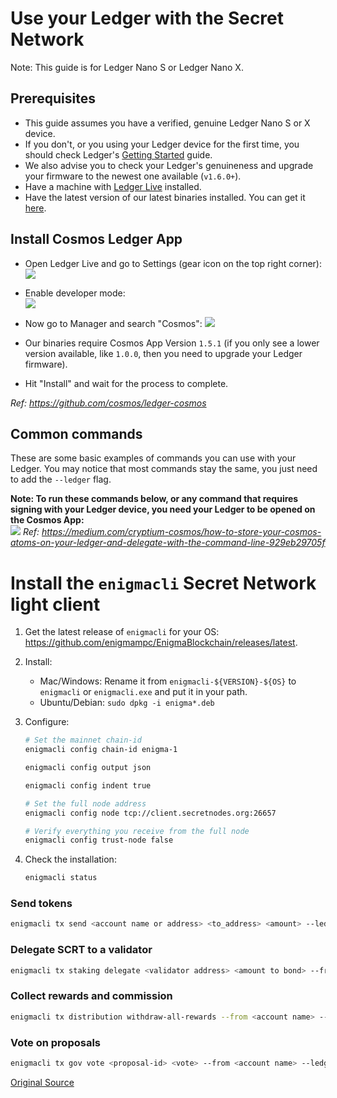 # Use your Ledger with the Secret Network

Note: This guide is for Ledger Nano S or Ledger Nano X.

## Prerequisites

- This guide assumes you have a verified, genuine Ledger Nano S or X device.
- If you don't, or you using your Ledger device for the first time, you should check Ledger's [Getting Started](https://support.ledger.com/hc/en-us/sections/360001415213-Getting-started) guide.
- We also advise you to check your Ledger's genuineness and upgrade your firmware to the newest one available (`v1.6.0+`).
- Have a machine with [Ledger Live](https://www.ledger.com/ledger-live) installed.
- Have the latest version of our latest binaries installed. You can get it [here](https://github.com/enigmampc/EnigmaBlockchain/releases/latest).

## Install Cosmos Ledger App

- Open Ledger Live and go to Settings (gear icon on the top right corner):
  ![](https://raw.githubusercontent.com/cosmos/ledger-cosmos/master/docs/img/cosmos_app1.png)

- Enable developer mode:  
  ![](https://raw.githubusercontent.com/cosmos/ledger-cosmos/master/docs/img/cosmos_app2.png)

- Now go to Manager and search "Cosmos":
  ![](https://raw.githubusercontent.com/cosmos/ledger-cosmos/master/docs/img/cosmos_app3.png)

- Our binaries require Cosmos App Version `1.5.1` (if you only see a lower version available, like `1.0.0`, then you need to upgrade your Ledger firmware).

- Hit "Install" and wait for the process to complete.

_Ref: https://github.com/cosmos/ledger-cosmos_

## Common commands

These are some basic examples of commands you can use with your Ledger. You may notice that most commands stay the same, you just need to add the `--ledger` flag.

**Note: To run these commands below, or any command that requires signing with your Ledger device, you need your Ledger to be opened on the Cosmos App:**  
![](https://miro.medium.com/max/1536/1*Xfi5_ScAiFn6rr9YBjgFFw.jpeg)
_Ref: https://medium.com/cryptium-cosmos/how-to-store-your-cosmos-atoms-on-your-ledger-and-delegate-with-the-command-line-929eb29705f_

# Install the `enigmacli` Secret Network light client

1. Get the latest release of `enigmacli` for your OS: https://github.com/enigmampc/EnigmaBlockchain/releases/latest.

2) Install:

   - Mac/Windows: Rename it from `enigmacli-${VERSION}-${OS}` to `enigmacli` or `enigmacli.exe` and put it in your path.
   - Ubuntu/Debian: `sudo dpkg -i enigma*.deb`

3) Configure:

   ```bash
   # Set the mainnet chain-id
   enigmacli config chain-id enigma-1
   ```

   ```bash
   enigmacli config output json
   ```

   ```bash
   enigmacli config indent true
   ```

   ```bash
   # Set the full node address
   enigmacli config node tcp://client.secretnodes.org:26657
   ```

   ```bash
   # Verify everything you receive from the full node
   enigmacli config trust-node false
   ```

4) Check the installation:

   ```bash
   enigmacli status
   ```

### Send tokens

```bash
enigmacli tx send <account name or address> <to_address> <amount> --ledger
```

### Delegate SCRT to a validator

```bash
enigmacli tx staking delegate <validator address> <amount to bond> --from <account key> --gas auto --gas-prices <gasPrice> --ledger
```

### Collect rewards and commission

```bash
enigmacli tx distribution withdraw-all-rewards --from <account name> --gas auto --commission --ledger
```

### Vote on proposals

```bash
enigmacli tx gov vote <proposal-id> <vote> --from <account name> --ledger
```

[Original Source](https://github.com/enigmampc/EnigmaBlockchain/blob/master/docs/ledger-nano-s.md)